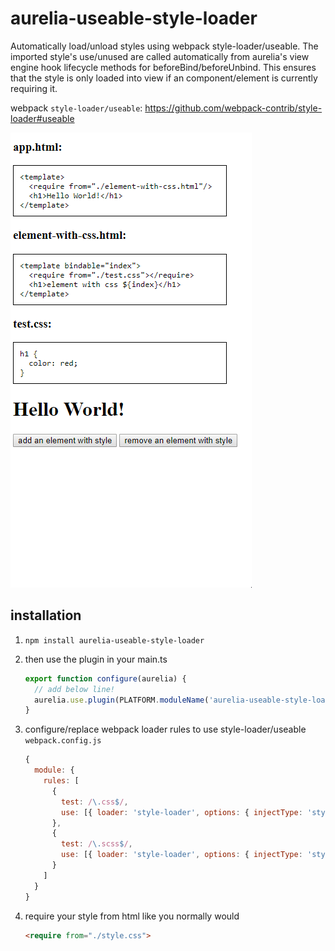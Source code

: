 # aurelia-useable-style-loader

Automatically load/unload styles using webpack style-loader/useable.  The imported style's use/unused are called automatically from aurelia's view engine hook lifecycle methods for beforeBind/beforeUnbind.  This ensures that the style is only loaded into view if an component/element is currently requiring it.

webpack `style-loader/useable`: https://github.com/webpack-contrib/style-loader#useable

![alt text](./example.gif "example")


## installation

1. `npm install aurelia-useable-style-loader`

2. then use the plugin in your main.ts
    ```javascript
    export function configure(aurelia) {
      // add below line!
      aurelia.use.plugin(PLATFORM.moduleName('aurelia-useable-style-loader'));
    }
    ```

3. configure/replace webpack loader rules to use style-loader/useable
    `webpack.config.js`
    ```javascript
    {
      module: {
        rules: [
          {
            test: /\.css$/,
            use: [{ loader: 'style-loader', options: { injectType: 'styleTag' } }, 'css-loader']
          },
          {
            test: /\.scss$/,
            use: [{ loader: 'style-loader', options: { injectType: 'styleTag' } }, 'css-loader', 'sass-loader']
          }
        ]
      }
    }
    ```

4. require your style from html like you normally would
   ```html
   <require from="./style.css">
   ```

